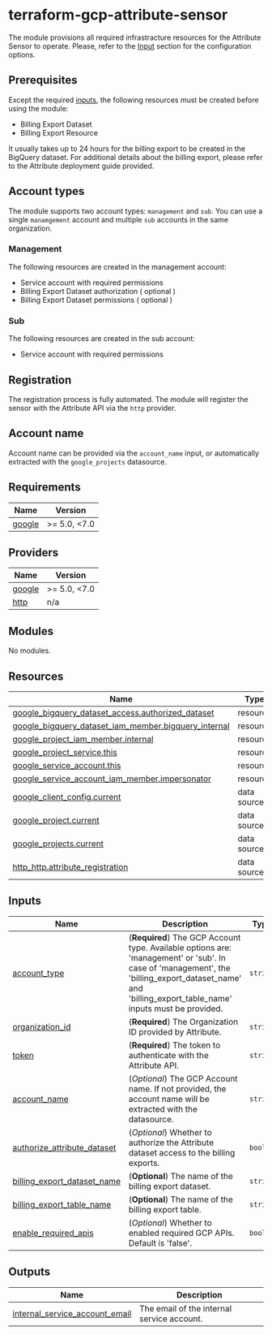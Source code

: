 # terraform-gcp-attribute-sensor
The module provisions all required infrastracture resources for the Attribute Sensor to operate. Please, refer to the [Input](#inputs) section for the configuration options.
## Prerequisites
Except the required [inputs](#inputs), the following resources must be created before using the module:
- Billing Export Dataset
- Billing Export Resource

It usually takes up to 24 hours for the billing export to be created in the BigQuery dataset. For additional details about the billing export, please refer to the Attribute deployment guide provided.
## Account types
The module supports two account types: `management` and `sub`. You can use a single `manamgement` account and multiple `sub` accounts in the same organization.
### Management
The following resources are created in the management account:
- Service account with required permissions
- Billing Export Dataset authorization ( optional )
- Billing Export Dataset permissions ( optional )
### Sub
The following resources are created in the sub account:
- Service account with required permissions
## Registration
The registration process is fully automated. The module will register the sensor with the Attribute API via the `http` provider.
## Account name
Account name can be provided via the `account_name` input, or automatically extracted with the `google_projects` datasource.
<!-- BEGIN_TF_DOCS -->
## Requirements

| Name                                                             | Version      |
| ---------------------------------------------------------------- | ------------ |
| <a name="requirement_google"></a> [google](#requirement\_google) | >= 5.0, <7.0 |

## Providers

| Name                                                       | Version      |
| ---------------------------------------------------------- | ------------ |
| <a name="provider_google"></a> [google](#provider\_google) | >= 5.0, <7.0 |
| <a name="provider_http"></a> [http](#provider\_http)       | n/a          |

## Modules

No modules.

## Resources

| Name                                                                                                                                                               | Type        |
| ------------------------------------------------------------------------------------------------------------------------------------------------------------------ | ----------- |
| [google_bigquery_dataset_access.authorized_dataset](https://registry.terraform.io/providers/hashicorp/google/latest/docs/resources/bigquery_dataset_access)        | resource    |
| [google_bigquery_dataset_iam_member.bigquery_internal](https://registry.terraform.io/providers/hashicorp/google/latest/docs/resources/bigquery_dataset_iam_member) | resource    |
| [google_project_iam_member.internal](https://registry.terraform.io/providers/hashicorp/google/latest/docs/resources/project_iam_member)                            | resource    |
| [google_project_service.this](https://registry.terraform.io/providers/hashicorp/google/latest/docs/resources/project_service)                                      | resource    |
| [google_service_account.this](https://registry.terraform.io/providers/hashicorp/google/latest/docs/resources/service_account)                                      | resource    |
| [google_service_account_iam_member.impersonator](https://registry.terraform.io/providers/hashicorp/google/latest/docs/resources/service_account_iam_member)        | resource    |
| [google_client_config.current](https://registry.terraform.io/providers/hashicorp/google/latest/docs/data-sources/client_config)                                    | data source |
| [google_project.current](https://registry.terraform.io/providers/hashicorp/google/latest/docs/data-sources/project)                                                | data source |
| [google_projects.current](https://registry.terraform.io/providers/hashicorp/google/latest/docs/data-sources/projects)                                              | data source |
| [http_http.attribute_registration](https://registry.terraform.io/providers/hashicorp/http/latest/docs/data-sources/http)                                           | data source |

## Inputs

| Name                                                                                                                      | Description                                                                                                                                                                                                  | Type     | Default | Required |
| ------------------------------------------------------------------------------------------------------------------------- | ------------------------------------------------------------------------------------------------------------------------------------------------------------------------------------------------------------ | -------- | ------- | :------: |
| <a name="input_account_type"></a> [account\_type](#input\_account\_type)                                                  | (**Required**) The GCP Account type. Available options are: 'management' or 'sub'. In case of 'management', the 'billing\_export\_dataset\_name' and 'billing\_export\_table\_name' inputs must be provided. | `string` | n/a     |   yes    |
| <a name="input_organization_id"></a> [organization\_id](#input\_organization\_id)                                         | (**Required**) The Organization ID provided by Attribute.                                                                                                                                                    | `string` | n/a     |   yes    |
| <a name="input_token"></a> [token](#input\_token)                                                                         | (**Required**) The token to authenticate with the Attribute API.                                                                                                                                             | `string` | n/a     |   yes    |
| <a name="input_account_name"></a> [account\_name](#input\_account\_name)                                                  | (*Optional*) The GCP Account name. If not provided, the account name will be extracted with the datasource.                                                                                                  | `string` | `""`    |    no    |
| <a name="input_authorize_attribute_dataset"></a> [authorize\_attribute\_dataset](#input\_authorize\_attribute\_dataset)   | (*Optional*) Whether to authorize the Attribute dataset access to the billing exports.                                                                                                                       | `bool`   | `true`  |    no    |
| <a name="input_billing_export_dataset_name"></a> [billing\_export\_dataset\_name](#input\_billing\_export\_dataset\_name) | (**Optional**) The name of the billing export dataset.                                                                                                                                                       | `string` | `""`    |    no    |
| <a name="input_billing_export_table_name"></a> [billing\_export\_table\_name](#input\_billing\_export\_table\_name)       | (**Optional**) The name of the billing export table.                                                                                                                                                         | `string` | `""`    |    no    |
| <a name="input_enable_required_apis"></a> [enable\_required\_apis](#input\_enable\_required\_apis)                        | (*Optional*) Whether to enabled required GCP APIs. Default is 'false'.                                                                                                                                       | `bool`   | `false` |    no    |

## Outputs

| Name                                                                                                                                 | Description                                |
| ------------------------------------------------------------------------------------------------------------------------------------ | ------------------------------------------ |
| <a name="output_internal_service_account_email"></a> [internal\_service\_account\_email](#output\_internal\_service\_account\_email) | The email of the internal service account. |
<!-- END_TF_DOCS -->